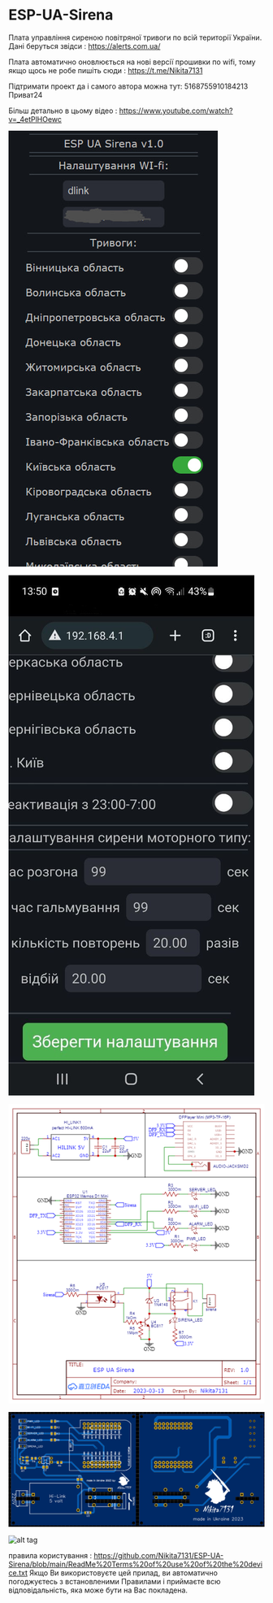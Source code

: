 # ESP-UA-Sirena

Плата управління сиреною повітряної тривоги по всій території України. Дані беруться звідси : https://alerts.com.ua/

Плата автоматично оновлюється на нові версії прошивки по wifi, тому якщо щось не робе пишіть сюди : https://t.me/Nikita7131 

Підтримати проект да і самого автора можна тут: 5168755910184213 Приват24


 Більш детально в цьому відео : https://www.youtube.com/watch?v=_4etPlHOewc
 

 ![alt tag](https://github.com/Nikita7131/ESP-UA-Sirena/blob/main/Schematic/Photo_WebServer.jpg "Опису не буде")​
 
  ![alt tag](https://github.com/Nikita7131/ESP-UA-Sirena/blob/main/Schematic/photo_2023-03-10_22-36-15%20%E2%80%93%20%D0%BA%D0%BE%D0%BF%D1%96%D1%8F.jpg "Опису не буде")​
 
 ![alt tag](https://github.com/Nikita7131/ESP-UA-Sirena/blob/main/Schematic/Schematic_sirena_ESP-UA_Sirena.png "Опису не буде")​
 
 ![alt tag](https://github.com/Nikita7131/ESP-UA-Sirena/blob/main/Schematic/Photo_PCB.png "Опису не буде")​
 
 ![alt tag](https://github.com/Nikita7131/ESP-UA-Sirena/blob/main/Schematic/%D0%A1omponents%20Foto.png "Опису не буде")​
 
 
 правила користування : https://github.com/Nikita7131/ESP-UA-Sirena/blob/main/ReadMe%20Terms%20of%20use%20of%20the%20device.txt
 Якщо Ви використовуєте цей прилад, ви автоматично погоджуєтесь з встановленими Правилами і приймаєте всю відповідальність, яка може бути на Вас покладена.
 
